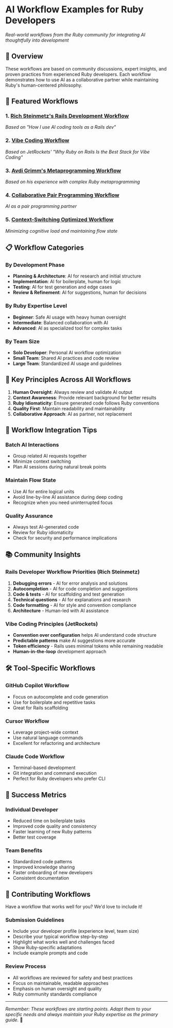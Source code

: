 # AI Workflow Examples for Ruby Developers

*Real-world workflows from the Ruby community for integrating AI thoughtfully into development*

## 🎯 Overview

These workflows are based on community discussions, expert insights, and proven practices from experienced Ruby developers. Each workflow demonstrates how to use AI as a collaborative partner while maintaining Ruby's human-centered philosophy.

## 🚀 Featured Workflows

### 1. [Rich Steinmetz's Rails Development Workflow](rich-steinmetz-rails-workflow.md)
*Based on "How I use AI coding tools as a Rails dev"*

### 2. [Vibe Coding Workflow](vibe-coding-workflow.md)
*Based on JetRockets' "Why Ruby on Rails Is the Best Stack for Vibe Coding"*

### 3. [Avdi Grimm's Metaprogramming Workflow](avdi-grimm-metaprogramming-workflow.md)
*Based on his experience with complex Ruby metaprogramming*

### 4. [Collaborative Pair Programming Workflow](collaborative-pair-programming-workflow.md)
*AI as a pair programming partner*

### 5. [Context-Switching Optimized Workflow](context-switching-optimized-workflow.md)
*Minimizing cognitive load and maintaining flow state*

## 📋 Workflow Categories

### By Development Phase
- **Planning & Architecture**: AI for research and initial structure
- **Implementation**: AI for boilerplate, human for logic
- **Testing**: AI for test generation and edge cases
- **Review & Refinement**: AI for suggestions, human for decisions

### By Ruby Expertise Level
- **Beginner**: Safe AI usage with heavy human oversight
- **Intermediate**: Balanced collaboration with AI
- **Advanced**: AI as specialized tool for complex tasks

### By Team Size
- **Solo Developer**: Personal AI workflow optimization
- **Small Team**: Shared AI practices and code review
- **Large Team**: Standardized AI usage and guidelines

## 🎯 Key Principles Across All Workflows

1. **Human Oversight**: Always review and validate AI output
2. **Context Awareness**: Provide relevant background for better results
3. **Ruby Idiomaticity**: Ensure generated code follows Ruby conventions
4. **Quality First**: Maintain readability and maintainability
5. **Collaborative Approach**: AI as partner, not replacement

## 🔄 Workflow Integration Tips

### Batch AI Interactions
- Group related AI requests together
- Minimize context switching
- Plan AI sessions during natural break points

### Maintain Flow State
- Use AI for entire logical units
- Avoid line-by-line AI assistance during deep coding
- Recognize when you need uninterrupted focus

### Quality Assurance
- Always test AI-generated code
- Review for Ruby idiomaticity
- Check for security and performance implications

## 📚 Community Insights

### Rails Developer Workflow Priorities (Rich Steinmetz)
1. **Debugging errors** - AI for error analysis and solutions
2. **Autocompletion** - AI for code completion and suggestions
3. **Code & tests** - AI for scaffolding and test generation
4. **Technical questions** - AI for explanations and research
5. **Code formatting** - AI for style and convention compliance
6. **Architecture** - Human-led with AI assistance

### Vibe Coding Principles (JetRockets)
- **Convention over configuration** helps AI understand code structure
- **Predictable patterns** make AI suggestions more accurate
- **Token efficiency** - Rails uses minimal tokens while remaining readable
- **Human-in-the-loop** development approach

## 🛠️ Tool-Specific Workflows

### GitHub Copilot Workflow
- Focus on autocomplete and code generation
- Use for boilerplate and repetitive tasks
- Great for Rails scaffolding

### Cursor Workflow
- Leverage project-wide context
- Use natural language commands
- Excellent for refactoring and architecture

### Claude Code Workflow
- Terminal-based development
- Git integration and command execution
- Perfect for Ruby developers who prefer CLI

## 🎯 Success Metrics

### Individual Developer
- Reduced time on boilerplate tasks
- Improved code quality and consistency
- Faster learning of new Ruby patterns
- Better test coverage

### Team Benefits
- Standardized code patterns
- Improved knowledge sharing
- Faster onboarding of new developers
- Consistent documentation

## 🤝 Contributing Workflows

Have a workflow that works well for you? We'd love to include it!

### Submission Guidelines
- Include your developer profile (experience level, team size)
- Describe your typical workflow step-by-step
- Highlight what works well and challenges faced
- Show Ruby-specific adaptations
- Include example prompts and code

### Review Process
- All workflows are reviewed for safety and best practices
- Focus on maintainable, readable approaches
- Emphasis on human oversight and quality
- Ruby community standards compliance

---

*Remember: These workflows are starting points. Adapt them to your specific needs and always maintain your Ruby expertise as the primary guide.* 💎
